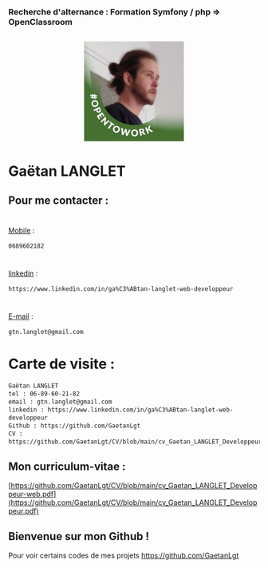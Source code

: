 ### Recherche d'alternance : Formation Symfony / php => OpenClassroom
## 


<div align="center">
	
![Alt Text](https://github.com/GaetanLgt/CV/blob/main/photo.png?raw=true)

</div>

Gaëtan LANGLET
===



## Pour me contacter :


#
[Mobile](tel:+33500000000?appeler ) :

	0689602182

#
[linkedin](https://www.linkedin.com/in/ga%C3%ABtan-langlet-web-developpeur) :
 	
	https://www.linkedin.com/in/ga%C3%ABtan-langlet-web-developpeur

#
[E-mail](mailto:gtn.langlet@gmail.com?subject=[github]%20Source%20CV) :
 	
	gtn.langlet@gmail.com


# Carte de visite :


	Gaëtan LANGLET
	tel : 06-89-60-21-82
	email : gtn.langlet@gmail.com
	linkedin : https://www.linkedin.com/in/ga%C3%ABtan-langlet-web-developpeur
	Github : https://github.com/GaetanLgt
	CV : https://github.com/GaetanLgt/CV/blob/main/cv_Gaetan_LANGLET_Developpeur.pdf
##

###
Mon curriculum-vitae :
---

<div>
	
[https://github.com/GaetanLgt/CV/blob/main/cv_Gaetan_LANGLET_Developpeur-web.pdf](https://github.com/GaetanLgt/CV/blob/main/cv_Gaetan_LANGLET_Developpeur.pdf)
	
</div>


###

Bienvenue sur mon Github !
--
Pour voir certains codes de mes projets https://github.com/GaetanLgt 

